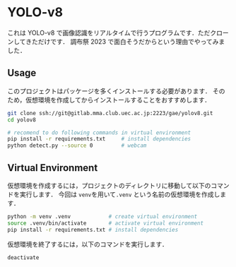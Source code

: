 # YOLO-v8

これは YOLO-v8 で画像認識をリアルタイムで行うプログラムです．ただクローンしてきただけです．
調布祭 2023 で面白そうだからという理由でやってみました．

## Usage

このプロジェクトはパッケージを多くインストールする必要があります．
そのため，仮想環境を作成してからインストールすることをおすすめします．

```bash
git clone ssh://git@gitlab.mma.club.uec.ac.jp:2223/gae/yolov8.git
cd yolov8

# recomend to do following commands in virtual environment
pip install -r requirements.txt     # install dependencies
python detect.py --source 0         # webcam
```

## Virtual Environment

仮想環境を作成するには，プロジェクトのディレクトリに移動して以下のコマンドを実行します．
今回は `venv`を用いて`.venv` という名前の仮想環境を作成します．

```bash
python -m venv .venv            # create virtual environment
source .venv/bin/activate       # activate virtual environment
pip install -r requirements.txt # install dependencies
```

仮想環境を終了するには，以下のコマンドを実行します．

```bash
deactivate
```

